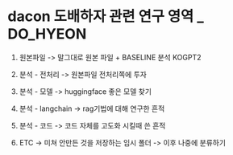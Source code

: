 # dacon 도배하자 관련 연구 영역 \_ DO_HYEON

1. 원본파일 -> 말그대로 원본 파일 + BASELINE 분석 KOGPT2

2. 분석 - 전처리 -> 원본파일 전처리쪽에 투자

3. 분석 - 모델 -> huggingface 좋은 모델 찾기

4. 분석 - langchain -> rag기법에 대해 연구한 흔적

5. 분석 - 코드 -> 코드 자체를 고도화 시킬때 쓴 흔적

6. ETC -> 미쳐 안만든 것을 저장하는 임시 폴더 -> 이후 나중에 분류하기
